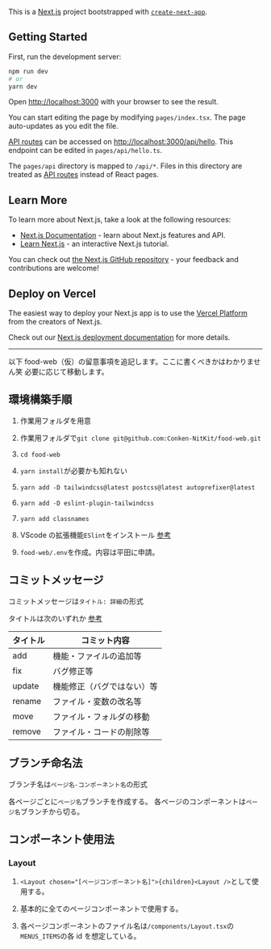 This is a [Next.js](https://nextjs.org/) project bootstrapped with [`create-next-app`](https://github.com/vercel/next.js/tree/canary/packages/create-next-app).

## Getting Started

First, run the development server:

```bash
npm run dev
# or
yarn dev
```

Open [http://localhost:3000](http://localhost:3000) with your browser to see the result.

You can start editing the page by modifying `pages/index.tsx`. The page auto-updates as you edit the file.

[API routes](https://nextjs.org/docs/api-routes/introduction) can be accessed on [http://localhost:3000/api/hello](http://localhost:3000/api/hello). This endpoint can be edited in `pages/api/hello.ts`.

The `pages/api` directory is mapped to `/api/*`. Files in this directory are treated as [API routes](https://nextjs.org/docs/api-routes/introduction) instead of React pages.

## Learn More

To learn more about Next.js, take a look at the following resources:

- [Next.js Documentation](https://nextjs.org/docs) - learn about Next.js features and API.
- [Learn Next.js](https://nextjs.org/learn) - an interactive Next.js tutorial.

You can check out [the Next.js GitHub repository](https://github.com/vercel/next.js/) - your feedback and contributions are welcome!

## Deploy on Vercel

The easiest way to deploy your Next.js app is to use the [Vercel Platform](https://vercel.com/new?utm_medium=default-template&filter=next.js&utm_source=create-next-app&utm_campaign=create-next-app-readme) from the creators of Next.js.

Check out our [Next.js deployment documentation](https://nextjs.org/docs/deployment) for more details.

---

以下 food-web（仮）の留意事項を追記します。ここに書くべきかはわかりません笑 必要に応じて移動します。

## 環境構築手順

1. 作業用フォルダを用意

1. 作業用フォルダで`git clone git@github.com:Conken-NitKit/food-web.git`

1. `cd food-web`

1. `yarn install`が必要かも知れない

1. `yarn add -D tailwindcss@latest postcss@latest autoprefixer@latest`

1. `yarn add -D eslint-plugin-tailwindcss`

1. `yarn add classnames`

1. VScode の拡張機能`ESlint`をインストール [参考](https://drive.google.com/file/d/1oPZpg67sT3jeqDCns6ZR924q-cXADhHE/view?usp=sharing)

1. `food-web/.env`を作成。内容は平田に申請。

## コミットメッセージ

コミットメッセージは`タイトル: 詳細`の形式

タイトルは次のいずれか [参考](https://qiita.com/itosho/items/9565c6ad2ffc24c09364)

| タイトル | コミット内容               |
| -------- | -------------------------- |
| add      | 機能・ファイルの追加等     |
| fix      | バグ修正等                 |
| update   | 機能修正（バグではない）等 |
| rename   | ファイル・変数の改名等     |
| move     | ファイル・フォルダの移動   |
| remove   | ファイル・コードの削除等   |

## ブランチ命名法

ブランチ名は`ページ名-コンポーネント名`の形式

各ページごとに`ページ名`ブランチを作成する。
各ページのコンポーネントは`ページ名`ブランチから切る。

## コンポーネント使用法

### Layout

1. `<Layout chosen="[ページコンポーネント名]">{children}<Layout />`として使用する。

1. 基本的に全てのページコンポーネントで使用する。

1. 各ページコンポーネントのファイル名は`/components/Layout.tsx`の`MENUS_ITEMS`の各 id を想定している。
